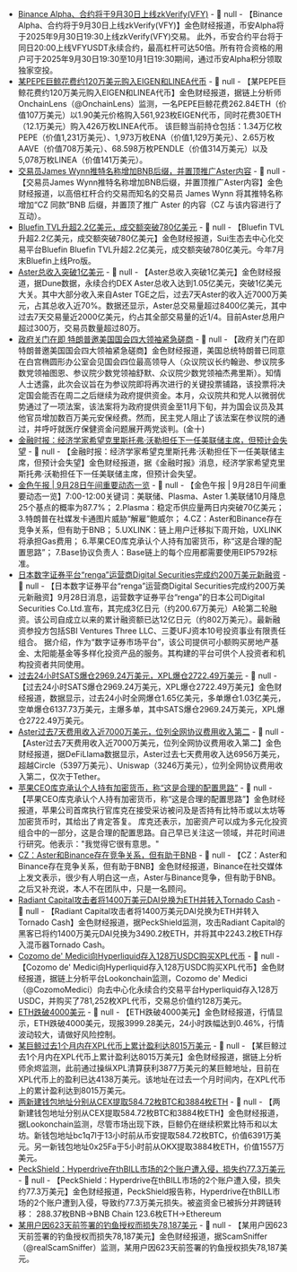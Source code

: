 - [Binance Alpha、合约将于9月30日上线zkVerify(VFY)](https://www.binance.com/zh-CN/support/announcement/detail/22dea82a6cba4e3d8d7418e70c4ff8d5) - 📰 null - 【Binance Alpha、合约将于9月30日上线zkVerify(VFY)】金色财经报道，币安Alpha将于2025年9月30日19:30上线zkVerify(VFY)交易。 
此外，币安合约平台将于同日20:00上线VFYUSDT永续合约，最高杠杆可达50倍。所有符合资格的用户可于2025年9月30日19:30至10月1日19:30期间，通过币安Alpha积分领取独家空投。
- [某PEPE巨鲸花费约120万美元购入EIGEN和LINEA代币](https://x.com/OnchainLens/status/1972176866678301123) - 📰 null - 【某PEPE巨鲸花费约120万美元购入EIGEN和LINEA代币】金色财经报道，据链上分析师OnchainLens（@OnchainLens）监测，一名PEPE巨鲸花费262.84ETH（价值107万美元）以1.90美元价格购入561,923枚EIGEN代币，同时花费30ETH（12.1万美元）购入426万枚LINEA代币。 
该巨鲸当前持仓包括：1.34万亿枚PEPE（价值1,231万美元）、1,973万枚ENA（价值1,129万美元）、2.65万枚AAVE（价值708万美元）、68.598万枚PENDLE（价值314万美元）以及5,078万枚LINEA（价值141万美元）。
- [交易员James Wynn推特名称增加BNB后缀，并置顶推广Aster内容](https://x.com/JamesWynnReal) - 📰 null - 【交易员James Wynn推特名称增加BNB后缀，并置顶推广Aster内容】金色财经报道，以高倍杠杆合约交易而知名的交易员 James Wynn 将其推特名称增加“CZ 同款”BNB 后缀，并置顶了推广 Aster 的内容（CZ 与该内容进行了互动）。
- [Bluefin TVL升超2.2亿美元，成交额突破780亿美元](https://x.com/bluefinapp/status/1948699759297925147) - 📰 null - 【Bluefin TVL升超2.2亿美元，成交额突破780亿美元】金色财经报道，Sui生态去中心化交易平台Bluefin Bluefin TVL升超2.2亿美元，成交额突破780亿美元。今年7月末Bluefin上线Pro版。
- [Aster总收入突破1亿美元](https://dune.com/asterdex/aster-overview) - 📰 null - 【Aster总收入突破1亿美元】金色财经报道，据Dune数据，永续合约DEX Aster总收入达到1.05亿美元，突破1亿美元大关。其中大部分收入来自Aster TGE之后，过去7天Aster的收入近7000万美元，占其总收入近70%。数据还显示，Aster总交易量超过8400亿美元，其中过去7天交易量近2000亿美元，约占其全部交易量的近1/4。目前Aster总用户超过300万，交易员数量超过80万。
- [政府关门在即 特朗普邀美国国会四大领袖紧急磋商]() - 📰 null - 【政府关门在即 特朗普邀美国国会四大领袖紧急磋商】金色财经报道，美国总统特朗普已同意在白宫椭圆形办公室会见国会四位最高领导人（众议院议长约翰逊、参议院多数党领袖图恩、参议院少数党领袖舒默、众议院少数党领袖杰弗里斯）。知情人士透露，此次会议旨在为参议院即将再次进行的关键投票铺路，该投票将决定国会能否在周二之后继续为政府提供资金。本月，众议院共和党人以微弱优势通过了一项法案，该法案将为政府提供资金至11月下旬，并为国会议员及其他官员增加数百万美元安保经费。然而，民主党人阻止了该法案在参议院的通过，并呼吁就医疗保健资金问题展开两党谈判。(金十)
- [金融时报：经济学家希望克里斯托弗·沃勒担任下一任美联储主席，但预计会失望](https://x.com/FT/status/1972153538357702783) - 📰 null - 【金融时报：经济学家希望克里斯托弗·沃勒担任下一任美联储主席，但预计会失望】金色财经报道，据《金融时报》消息，经济学家希望克里斯托弗·沃勒担任下一任美联储主席，但预计会失望。
- [金色午报 | 9月28日午间重要动态一览]() - 📰 null - 【金色午报 | 9月28日午间重要动态一览】7:00-12:00关键词：美联储、Plasma、Aster 
1.美联储10月降息25个基点的概率为87.7%； 
2.Plasma：稳定币供应量两日内突破70亿美元； 
3.特朗普在社媒发卡通图片威胁“解雇”鲍威尔； 
4.CZ：Aster和Binance存在竞争关系，但有助于BNB； 
5.UXLINK：链上用户迁移拟下周开始，UXLINK将承担Gas费用； 
6.苹果CEO库克承认个人持有加密货币，称“这是合理的配置思路”； 
7.Base协议负责人：Base链上的每个应用都需要使用EIP5792标准。
- [日本数字证券平台“renga”运营商Digital Securities完成约200万美元新融资]() - 📰 null - 【日本数字证券平台“renga”运营商Digital Securities完成约200万美元新融资】9月28日消息，运营数字证券平台“renga”的日本公司Digital Securities Co.Ltd.宣布，其完成3亿日元（约200.67万美元）A轮第二轮融资。该公司自成立以来的累计融资额已达12亿日元（约802万美元）。最新融资参投方包括SBI Ventures Three LLC、三菱UFJ资本10号投资事业有限责任组合。 
据介绍，作为“数字证券市场平台”，该公司提供可小额购买房地产基金、太阳能基金等多样化投资产品的服务。其构建的平台可供个人投资者和机构投资者共同使用。
- [过去24小时SATS爆仓2969.24万美元，XPL爆仓2722.49万美元](https://www.coinglass.com/zh/LiquidationData) - 📰 null - 【过去24小时SATS爆仓2969.24万美元，XPL爆仓2722.49万美元】金色财经报道，数据显示，过去24小时全网爆仓1.65亿美元，多单爆仓1.03亿美元，空单爆仓6137.73万美元，主爆多单，其中SATS爆仓2969.24万美元，XPL爆仓2722.49万美元。
- [Aster过去7天费用收入近7000万美元，位列全网协议费用收入第二](https://defillama.com/fees) - 📰 null - 【Aster过去7天费用收入近7000万美元，位列全网协议费用收入第二】金色财经报道，据DeFiLlama数据显示，Aster过去七天费用收入达6956万美元，超越Circle（5397万美元）、Uniswap（3246万美元），位列全网协议费用收入第二，仅次于Tether。
- [苹果CEO库克承认个人持有加密货币，称“这是合理的配置思路”](https://x.com/BlockwareTeam/status/1970879602911580228) - 📰 null - 【苹果CEO库克承认个人持有加密货币，称“这是合理的配置思路”】金色财经报道，苹果公司首席执行官库克在接受采访被问及是否持有比特币或以太坊等加密货币时，其给出了肯定答复。 
库克还表示，加密资产可以成为多元化投资组合中的一部分，这是合理的配置思路。自己早已关注这一领域，并花时间进行研究。他表示："我觉得它很有意思。"
- [CZ：Aster和Binance存在竞争关系，但有助于BNB](https://x.com/cz_binance/status/1972125175085994106) - 📰 null - 【CZ：Aster和Binance存在竞争关系，但有助于BNB】金色财经报道，Binance在社交媒体上发文表示，很少有人明白这一点，Aster与Binance竞争，但有助于BNB。 
之后又补充说，本人不在团队中，只是一名顾问。
- [Radiant Capital攻击者将1400万美元DAI兑换为ETH并转入Tornado Cash](https://x.com/PeckShieldAlert/status/1972124721132269835) - 📰 null - 【Radiant Capital攻击者将1400万美元DAI兑换为ETH并转入Tornado Cash】金色财经报道，据PeckShield监测，攻击Radiant Capital的黑客已将约1400万美元DAI兑换为3490.2枚ETH，并将其中2243.2枚ETH存入混币器Tornado Cash。
- [Cozomo de' Medici向Hyperliquid存入128万USDC购买XPL代币](https://x.com/lookonchain/status/1972122059938685311) - 📰 null - 【Cozomo de' Medici向Hyperliquid存入128万USDC购买XPL代币】金色财经报道，据链上分析平台Lookonchain监测，Cozomo de' Medici（@CozomoMedici）向去中心化永续合约交易平台Hyperliquid存入128万USDC，并购买了781,252枚XPL代币，交易总价值约128万美元。
- [ETH跌破4000美元]() - 📰 null - 【ETH跌破4000美元】金色财经报道，行情显示，ETH跌破4000美元，现报3999.28美元，24小时跌幅达到0.46%，行情波动较大，请做好风险控制。
- [某巨鲸过去1个月内在XPL代币上累计盈利达8015万美元](https://x.com/EmberCN/status/1972121115599524050) - 📰 null - 【某巨鲸过去1个月内在XPL代币上累计盈利达8015万美元】金色财经报道，据链上分析师余烬监测，此前通过操纵XPL清算获利3877万美元的某巨鲸地址，目前在XPL代币上的盈利已达4138万美元。该地址在过去一个月时间内，在XPL代币上的累计盈利达到8015万美元。
- [两新建钱包地址分别从CEX提取584.72枚BTC和3884枚ETH](https://x.com/lookonchain/status/1972119798734901360) - 📰 null - 【两新建钱包地址分别从CEX提取584.72枚BTC和3884枚ETH】金色财经报道，据Lookonchain监测，尽管市场出现下跌，巨鲸仍在继续积累比特币和以太坊。新钱包地址bc1q7l于13小时前从币安提取584.72枚BTC，价值6391万美元。另一新钱包地址0x25Fa于5小时前从OKX提取3884枚ETH，价值1557万美元。
- [PeckShield：Hyperdrive在thBILL市场的2个账户遭入侵，损失约77.3万美元](https://x.com/PeckShieldAlert/status/1972119238178754651) - 📰 null - 【PeckShield：Hyperdrive在thBILL市场的2个账户遭入侵，损失约77.3万美元】金色财经报道，PeckShield报告称，Hyperdrive在thBILL市场的2个账户遭到入侵，导致约77.3万美元损失。被盗资金已被拆分并跨链转移： 
288.37枚BNB→BNB Chain 
123.6枚ETH→Ethereum
- [某用户因623天前签署的钓鱼授权而损失78,187美元](https://x.com/realScamSniffer/status/1972109016177447227) - 📰 null - 【某用户因623天前签署的钓鱼授权而损失78,187美元】金色财经报道，据ScamSniffer（@realScamSniffer）监测，某用户因623天前签署的钓鱼授权损失78,187美元。
